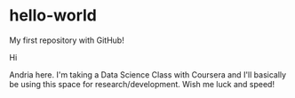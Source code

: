 # hello-world
My first repository with GitHub!

Hi

Andria here. I'm taking a Data Science Class with Coursera and I'll basically be using this space for research/development.
Wish me luck and speed!

